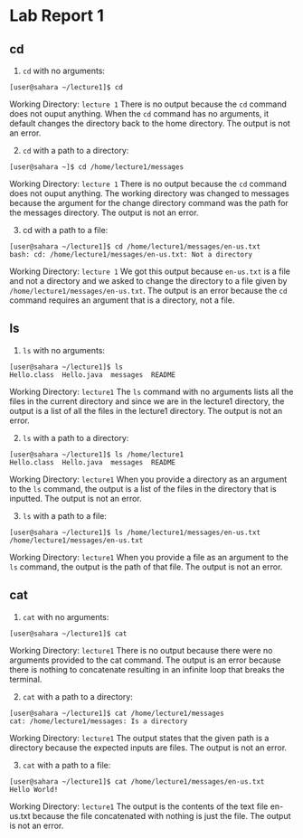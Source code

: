# Lab Report 1

## cd

1. `cd` with no arguments: 
```
[user@sahara ~/lecture1]$ cd
```
Working Directory: `lecture 1`
There is no output because the `cd` command does not ouput anything. When the `cd` command has no arguments, it default changes the directory back to the home directory.
The output is not an error.

2. `cd` with a path to a directory:
```
[user@sahara ~]$ cd /home/lecture1/messages
```
Working Directory: `lecture 1`
There is no output because the `cd` command does not ouput anything. The working directory was changed to messages because the argument for the change directory command was the path for the messages directory.
The output is not an error. 

3. cd with a path to a file:
```
[user@sahara ~/lecture1]$ cd /home/lecture1/messages/en-us.txt
bash: cd: /home/lecture1/messages/en-us.txt: Not a directory
```
Working Directory: `lecture 1`
We got this output because `en-us.txt` is a file and not a directory and we asked to change the directory to a file given by `/home/lecture1/messages/en-us.txt`.
The output is an error because the `cd` command requires an argument that is a directory, not a file.

## ls

1. `ls` with no arguments:
```
[user@sahara ~/lecture1]$ ls
Hello.class  Hello.java  messages  README
```
Working Directory: `lecture1`
The `ls` command with no arguments lists all the files in the current directory and since we are in the lecture1 directory, the output is a list of all the files in the lecture1 directory. 
The output is not an error.

2. `ls` with a path to a directory:
```
[user@sahara ~/lecture1]$ ls /home/lecture1
Hello.class  Hello.java  messages  README
```
Working Directory: `lecture1`
When you provide a directory as an argument to the `ls` command, the output is a list of the files in the directory that is inputted. 
The output is not an error.

3. `ls` with a path to a file:
```
[user@sahara ~/lecture1]$ ls /home/lecture1/messages/en-us.txt
/home/lecture1/messages/en-us.txt
```
Working Directory: `lecture1`
When you provide a file as an argument to the `ls` command, the output is the path of that file.
The output is not an error.

## cat

1. `cat` with no arguments:
```
[user@sahara ~/lecture1]$ cat

```
Working Directory: `lecture1`
There is no output because there were no arguments provided to the cat command. 
The output is an error because there is nothing to concatenate resulting in an infinite loop that breaks the terminal.

2. `cat` with a path to a directory:
```
[user@sahara ~/lecture1]$ cat /home/lecture1/messages
cat: /home/lecture1/messages: Is a directory
```
Working Directory: `lecture1`
The output states that the given path is a directory because the expected inputs are files. 
The output is not an error.

3. `cat` with a path to a file:
```
[user@sahara ~/lecture1]$ cat /home/lecture1/messages/en-us.txt
Hello World!
```
Working Directory: `lecture1`
The output is the contents of the text file en-us.txt because the file concatenated with nothing is just the file.
The output is not an error.
